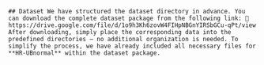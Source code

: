 <pre><code>## Dataset We have structured the dataset directory in advance. You can download the complete dataset package from the following link: 🔗 https://drive.google.com/file/d/1o9h3Kh6zovW4FIHpNBGnYIRSbGCu-qPt/view After downloading, simply place the corresponding data into the predefined directories — no additional organization is needed. To simplify the process, we have already included all necessary files for **HR-UBnormal** within the dataset package. </code></pre>
